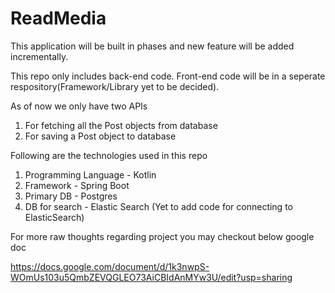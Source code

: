 # ReadMedia

This application will be built in phases and new feature will be added incrementally.

This repo only includes back-end code. Front-end code will be in a seperate respository(Framework/Library yet to be decided).

As of now we only have two APIs

1. For fetching all the Post objects from database
2. For saving a Post object to database

Following are the technologies used in this repo
1. Programming Language - Kotlin
2. Framework - Spring Boot
3. Primary DB - Postgres
4. DB for search - Elastic Search (Yet to add code for connecting to ElasticSearch)



For more raw thoughts regarding project you may checkout below google doc

https://docs.google.com/document/d/1k3nwpS-WOmUs103u5QmbZEVQGLEO73AiCBIdAnMYw3U/edit?usp=sharing
